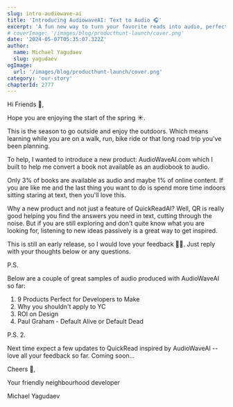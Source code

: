 ```yaml
---
slug: intro-audiowave-ai
title: 'Introducing AudiowaveAI: Text to Audio 🎧️'
excerpt: 'A fun new way to turn your favorite reads into audio, perfect for enjoying while you’re out and about this spring! 🌸🚶‍♂️🚴‍♀️'
# coverImage: '/images/blog/producthunt-launch/cover.png'
date: '2024-05-07T05:35:07.322Z'
author:
  name: Michael Yagudaev
  slug: yagudaev
ogImage:
  url: '/images/blog/producthunt-launch/cover.png'
category: 'our-story'
chapterId: 2777
---
```


Hi Friends 👋,

Hope you are enjoying the start of the spring ☀️.

This is the season to go outside and enjoy the outdoors. Which means learning while you are on a walk, run, bike ride or that long road trip you've been planning.

To help, I wanted to introduce a new product: AudioWaveAI.com which I built to help me convert a book not available as an audiobook to audio.

Only 3% of books are available as audio and maybe 1% of online content. If you are like me and the last thing you want to do is spend more time indoors sitting staring at text, then you'll love this.

Why a new product and not just a feature of QuickReadAI? Well, QR is really good helping you find the answers you need in text, cutting through the noise. But if you are still exploring and don't quite know what you are looking for, listening to new ideas passively is a great way to get inspired.

This is still an early release, so I would love your feedback 💌🙏. Just reply with your thoughts below or any questions.

P.S.

Below are a couple of great samples of audio produced with AudioWaveAI so far:

1. 9 Products Perfect for Developers to Make
2. Why you shouldn't apply to YC
3. ROI on Design
4. Paul Graham - Default Alive or Default Dead

P.S. 2.

Next time expect a few updates to QuickRead inspired by AudioWaveAI -- love all your feedback so far. Coming soon...

Cheers 🍻,

Your friendly neighbourhood developer

Michael Yagudaev
